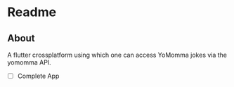 # Readme
## About
A flutter crossplatform using which one can access YoMomma jokes via the yomomma API.

- [ ] Complete App
